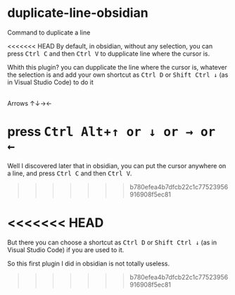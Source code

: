 # duplicate-line-obsidian
 
Command to duplicate a line

<<<<<<< HEAD
By default, in obsidian, without any selection, you can press <kbd>Ctrl C</kbd> and then <kbd>Ctrl V</kbd> to dupplicate line where the cursor is. 

Whith this plugin? you can dupplicate the line where the cursor is, whatever the selection is and add your own shortcut as <kbd>Ctrl D</kbd> or <kbd>Shift Ctrl ↓</kbd> (as in Visual Studio Code) to do it  
<br>

Arrows ↑↓→←  

press <kbd>Ctrl Alt</kbd>+<kbd>↑ or ↓ or → or ←</kbd>
=======
Well I discovered later that in obsidian, you can put the cursor anywhere on a line, and press <kbd>Ctrl C</kbd> and then <kbd>Ctrl V</kbd>. 
>>>>>>> b780efea4b7dfcb22c1c77523956916908f5ec81


<<<<<<< HEAD
=======
But there you can choose a shortcut as  <kbd>Ctrl D</kbd> or  <kbd>Shift Ctrl ↓</kbd> (as in Visual Studio Code) if you are used to it.

So this first plugin I did in obsidian is not totally useless.
>>>>>>> b780efea4b7dfcb22c1c77523956916908f5ec81
